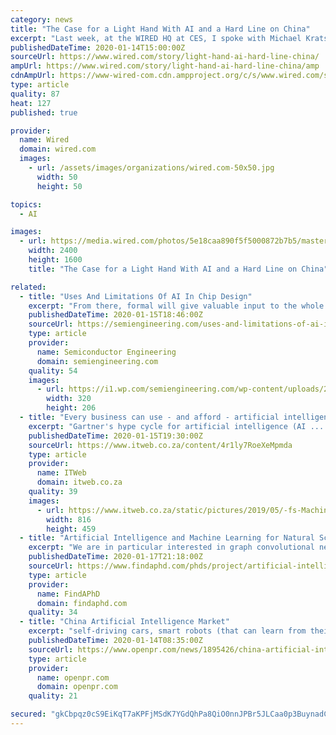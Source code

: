 ```yaml
---
category: news
title: "The Case for a Light Hand With AI and a Hard Line on China"
excerpt: "Last week, at the WIRED HQ at CES, I spoke with Michael Kratsios, the chief technology officer of the United States. We dug into the government’s recent regulatory framework for AI, the potential for an AI cold war with China, and whether or not the NSA is building a quantum computer. The conversation has been lightly edited for clarity."
publishedDateTime: 2020-01-14T15:00:00Z
sourceUrl: https://www.wired.com/story/light-hand-ai-hard-line-china/
ampUrl: https://www.wired.com/story/light-hand-ai-hard-line-china/amp
cdnAmpUrl: https://www-wired-com.cdn.ampproject.org/c/s/www.wired.com/story/light-hand-ai-hard-line-china/amp
type: article
quality: 87
heat: 127
published: true

provider:
  name: Wired
  domain: wired.com
  images:
    - url: /assets/images/organizations/wired.com-50x50.jpg
      width: 50
      height: 50

topics:
  - AI

images:
  - url: https://media.wired.com/photos/5e18caa890f5f5000872b7b5/master/pass/Biz-Kratsios-IMG_6970.jpg
    width: 2400
    height: 1600
    title: "The Case for a Light Hand With AI and a Hard Line on China"

related:
  - title: "Uses And Limitations Of AI In Chip Design"
    excerpt: "From there, formal will give valuable input to the whole system verification. SE: One of the problems with those chips, particularly the ones used for safety, is that the AI running on those systems are basically opaque. Is there any progress in understanding what can go wrong with those algorithms? Brinkmann: The machine learning guys are ..."
    publishedDateTime: 2020-01-15T18:46:00Z
    sourceUrl: https://semiengineering.com/uses-and-limitations-of-ai-in-chip-design/
    type: article
    provider:
      name: Semiconductor Engineering
      domain: semiengineering.com
    quality: 54
    images:
      - url: https://i1.wp.com/semiengineering.com/wp-content/uploads/2020/01/raik-brinkmann.jpg-1.png?fit=320%2C206&#038;ssl=1
        width: 320
        height: 206
  - title: "Every business can use - and afford - artificial intelligence"
    excerpt: "Gartner's hype cycle for artificial intelligence (AI ... only available through expensive and nuanced breakthroughs such as self-driving vehicles. It's a perception that professionals encounter, and counter, every day. \"A lot of businesses think AI ..."
    publishedDateTime: 2020-01-15T19:30:00Z
    sourceUrl: https://www.itweb.co.za/content/4r1ly7RoeXeMpmda
    type: article
    provider:
      name: ITWeb
      domain: itweb.co.za
    quality: 39
    images:
      - url: https://www.itweb.co.za/static/pictures/2019/05/-fs-Machine-learning-2019.jpg
        width: 816
        height: 459
  - title: "Artificial Intelligence and Machine Learning for Natural Sciences"
    excerpt: "We are in particular interested in graph convolutional neural networks or generative methods such as GANs ... The candidate will be paid according to TV-L E13 (100%). The position is funded by the Artificial Intelligence program of Baden Württemberg („Künstliche Intelligenz Baden-Württemberg“ (KI-BW).)"
    publishedDateTime: 2020-01-17T21:18:00Z
    sourceUrl: https://www.findaphd.com/phds/project/artificial-intelligence-and-machine-learning-for-natural-sciences/?p118384
    type: article
    provider:
      name: FindAPhD
      domain: findaphd.com
    quality: 34
  - title: "China Artificial Intelligence Market"
    excerpt: "self-driving cars, smart robots (that can learn from their surroundings and build on their capabilities based on inbuild knowledge) and military applications. Get Sample Copy of China Artificial Intelligence Market at: https://www.omrglobal.com/request ..."
    publishedDateTime: 2020-01-14T08:35:00Z
    sourceUrl: https://www.openpr.com/news/1895426/china-artificial-intelligence-market-2020-global-trends
    type: article
    provider:
      name: openpr.com
      domain: openpr.com
    quality: 21

secured: "gkCbpqz0cS9EiKqT7aKPFjMSdK7YGdQhPa8QiO0nnJPBr5JLCaa0p3BuynadCreWpuGws86vkh7CqokxsC/zXZZL8uVsuO7tEDq7EyfNsEsEHys4uzvGqzo+4Jl11YFrgxNtekPyJ60oppNFuzevfVXUzVijlR41BUquJCqbWphSsPPjMRWZaWTKXDHF9ARp9nrYj9oJxZquGQ2rg1XVbHidGgkGUnL+t1spTYW9B43rMI4b3RPcxYgY7/aSbNDIQFx/LBF+fJyOgKVzdtjmAK9J8ucRhz6fqhtO3HnAtYhPic2KU/sJyqN2cko1yvMIxywglYt22/lvDYvgAYEPliIWlo8654aPvMAMg0dzKAMkXV1OpOh65QI4OEigN1OEabSNeflz6fyEAN8jagZYmsLMhgYEW/3cKjuu6mDCqPMRXjzPStMvanEHgxVJcS8XlEXMewU+JvHedKx3dOhZXg==;5KiQ1T2Cf/tPqIu8zTGfjA=="
---
```


